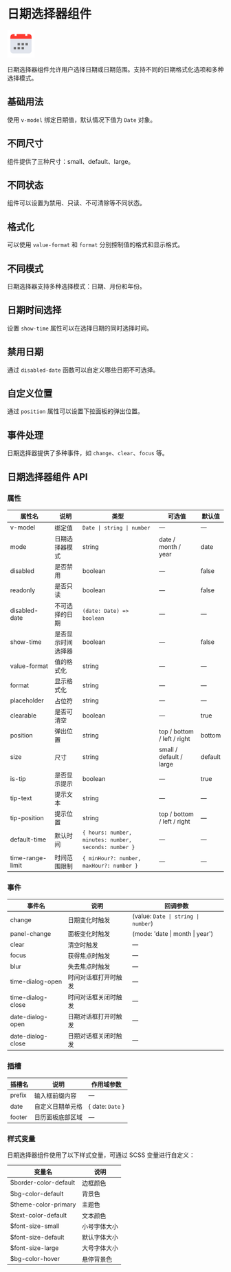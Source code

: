 # 日期选择器组件

![日期选择器组件](/components/date-picker.png)

日期选择器组件允许用户选择日期或日期范围。支持不同的日期格式化选项和多种选择模式。

## 基础用法

使用 `v-model` 绑定日期值，默认情况下值为 `Date` 对象。

<demo component-name="date-picker" examples="basic"></demo>

## 不同尺寸

组件提供了三种尺寸：small、default、large。

<demo component-name="date-picker" examples="size"></demo>

## 不同状态

组件可以设置为禁用、只读、不可清除等不同状态。

<demo component-name="date-picker" examples="status"></demo>

## 格式化

可以使用 `value-format` 和 `format` 分别控制值的格式和显示格式。

<demo component-name="date-picker" examples="format"></demo>

## 不同模式

日期选择器支持多种选择模式：日期、月份和年份。

<demo component-name="date-picker" examples="modes"></demo>

## 日期时间选择

设置 `show-time` 属性可以在选择日期的同时选择时间。

<demo component-name="date-picker" examples="date-time"></demo>

## 禁用日期

通过 `disabled-date` 函数可以自定义哪些日期不可选择。

<demo component-name="date-picker" examples="disabled-date"></demo>

## 自定义位置

通过 `position` 属性可以设置下拉面板的弹出位置。

<demo component-name="date-picker" examples="position"></demo>

## 事件处理

日期选择器提供了多种事件，如 `change`、`clear`、`focus` 等。

<demo component-name="date-picker" examples="events"></demo>

## 日期选择器组件 API

### 属性

| 属性名           | 说明               | 类型                                                  | 可选值                      | 默认值  |
| ---------------- | ------------------ | ----------------------------------------------------- | --------------------------- | ------- |
| v-model          | 绑定值             | `Date \| string \| number`                            | —                           | —       |
| mode             | 日期选择器模式     | string                                                | date / month / year         | date    |
| disabled         | 是否禁用           | boolean                                               | —                           | false   |
| readonly         | 是否只读           | boolean                                               | —                           | false   |
| disabled-date    | 不可选择的日期     | `(date: Date) => boolean`                             | —                           | —       |
| show-time        | 是否显示时间选择器 | boolean                                               | —                           | false   |
| value-format     | 值的格式化         | string                                                | —                           | —       |
| format           | 显示格式化         | string                                                | —                           | —       |
| placeholder      | 占位符             | string                                                | —                           | —       |
| clearable        | 是否可清空         | boolean                                               | —                           | true    |
| position         | 弹出位置           | string                                                | top / bottom / left / right | bottom  |
| size             | 尺寸               | string                                                | small / default / large     | default |
| is-tip           | 是否显示提示       | boolean                                               | —                           | true    |
| tip-text         | 提示文本           | string                                                | —                           | —       |
| tip-position     | 提示位置           | string                                                | top / bottom / left / right | —       |
| default-time     | 默认时间           | `{ hours: number, minutes: number, seconds: number }` | —                           | —       |
| time-range-limit | 时间范围限制       | `{ minHour?: number, maxHour?: number }`              | —                           | —       |

### 事件

| 事件名            | 说明                 | 回调参数                            |
| ----------------- | -------------------- | ----------------------------------- |
| change            | 日期变化时触发       | (value: `Date \| string \| number`) |
| panel-change      | 面板变化时触发       | (mode: 'date \| month \| year')     |
| clear             | 清空时触发           | —                                   |
| focus             | 获得焦点时触发       | —                                   |
| blur              | 失去焦点时触发       | —                                   |
| time-dialog-open  | 时间对话框打开时触发 | —                                   |
| time-dialog-close | 时间对话框关闭时触发 | —                                   |
| date-dialog-open  | 日期对话框打开时触发 | —                                   |
| date-dialog-close | 日期对话框关闭时触发 | —                                   |

### 插槽

| 插槽名 | 说明             | 作用域参数       |
| ------ | ---------------- | ---------------- |
| prefix | 输入框前缀内容   | —                |
| date   | 自定义日期单元格 | { date: `Date` } |
| footer | 日历面板底部区域 | —                |

### 样式变量

日期选择器组件使用了以下样式变量，可通过 SCSS 变量进行自定义：

| 变量名                | 说明         |
| --------------------- | ------------ |
| $border-color-default | 边框颜色     |
| $bg-color-default     | 背景色       |
| $theme-color-primary  | 主题色       |
| $text-color-default   | 文本颜色     |
| $font-size-small      | 小号字体大小 |
| $font-size-default    | 默认字体大小 |
| $font-size-large      | 大号字体大小 |
| $bg-color-hover       | 悬停背景色   |
